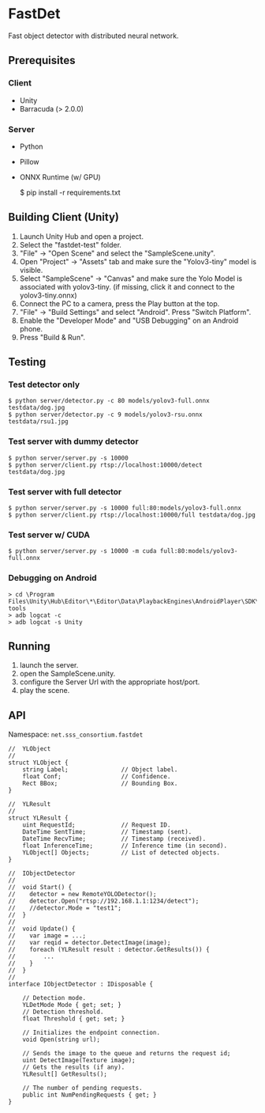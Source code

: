 # FastDet

Fast object detector with distributed neural network.

## Prerequisites

### Client

 - Unity
 - Barracuda (> 2.0.0)

### Server

 - Python
 - Pillow
 - ONNX Runtime (w/ GPU)

    $ pip install -r requirements.txt

## Building Client (Unity)

 1. Launch Unity Hub and open a project.
 2. Select the "fastdet-test" folder.
 3. "File" → "Open Scene" and select the "SampleScene.unity".
 4. Open "Project" → "Assets" tab and make sure the "Yolov3-tiny" model is visible.
 5. Select "SampleScene" → "Canvas" and make sure the Yolo Model is associated with yolov3-tiny.
    (if missing, click it and connect to the yolov3-tiny.onnx)
 6. Connect the PC to a camera, press the Play button at the top.
 7. "File" → "Build Settings" and select "Android". Press "Switch Platform".
 8. Enable the "Developer Mode" and "USB Debugging" on an Android phone.
 9. Press "Build & Run".


## Testing

### Test detector only

    $ python server/detector.py -c 80 models/yolov3-full.onnx testdata/dog.jpg
    $ python server/detector.py -c 9 models/yolov3-rsu.onnx testdata/rsu1.jpg

### Test server with dummy detector

    $ python server/server.py -s 10000
    $ python server/client.py rtsp://localhost:10000/detect testdata/dog.jpg

### Test server with full detector

    $ python server/server.py -s 10000 full:80:models/yolov3-full.onnx
    $ python server/client.py rtsp://localhost:10000/full testdata/dog.jpg

### Test server w/ CUDA

    $ python server/server.py -s 10000 -m cuda full:80:models/yolov3-full.onnx

### Debugging on Android

    > cd \Program Files\Unity\Hub\Editor\*\Editor\Data\PlaybackEngines\AndroidPlayer\SDK\platform-tools
    > adb logcat -c
    > adb logcat -s Unity


## Running

 1. launch the server.
 2. open the SampleScene.unity.
 3. configure the Server Url with the appropriate host/port.
 4. play the scene.


## API

Namespace: `net.sss_consortium.fastdet`

```
//  YLObject
//
struct YLObject {
    string Label;               // Object label.
    float Conf;                 // Confidence.
    Rect BBox;                  // Bounding Box.
}

//  YLResult
//
struct YLResult {
    uint RequestId;             // Request ID.
    DateTime SentTime;          // Timestamp (sent).
    DateTime RecvTime;          // Timestamp (received).
    float InferenceTime;        // Inference time (in second).
    YLObject[] Objects;         // List of detected objects.
}

//  IObjectDetector
//
//  void Start() {
//    detector = new RemoteYOLODetector();
//    detector.Open("rtsp://192.168.1.1:1234/detect");
//    //detector.Mode = "test1";
//  }
//
//  void Update() {
//    var image = ...;
//    var reqid = detector.DetectImage(image);
//    foreach (YLResult result : detector.GetResults()) {
//        ...
//    }
//  }
//
interface IObjectDetector : IDisposable {

    // Detection mode.
    YLDetMode Mode { get; set; }
    // Detection threshold.
    float Threshold { get; set; }

    // Initializes the endpoint connection.
    void Open(string url);

    // Sends the image to the queue and returns the request id;
    uint DetectImage(Texture image);
    // Gets the results (if any).
    YLResult[] GetResults();

    // The number of pending requests.
    public int NumPendingRequests { get; }
}
```
